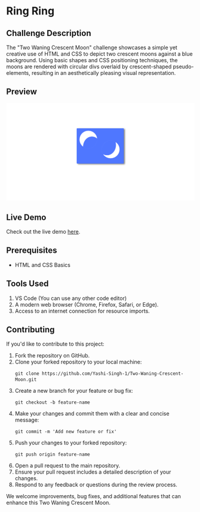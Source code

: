 <h1>Ring Ring</h1>

<h2>Challenge Description</h2>

<p>The "Two Waning Crescent Moon" challenge showcases a simple yet creative use of HTML and CSS to depict two crescent moons against a blue background. Using basic shapes and CSS positioning techniques, the moons are rendered with circular divs overlaid by crescent-shaped pseudo-elements, resulting in an aesthetically pleasing visual representation.</p>

<h2>Preview</h2>

<img src="Preview.png" alt="Two Waning Crescent Moon Preview">

<h2>Live Demo</h2>

<p>Check out the live demo <a href="https://codepen.io/Yashi-Singh/pen/LYKPOWL">here</a>.</p>

<h2>Prerequisites</h2>

<ul>
    <li>HTML and CSS Basics</li>
</ul>

<h2>Tools Used</h2>

<ol>
    <li>VS Code (You can use any other code editor)</li>
    <li>A modern web browser (Chrome, Firefox, Safari, or Edge).</li>
    <li>Access to an internet connection for resource imports.</li>
</ol>

<h2>Contributing</h2>

<p>If you'd like to contribute to this project:</p>

<ol>
    <li>Fork the repository on GitHub.</li>
    <li>Clone your forked repository to your local machine:</li>
    <pre><code>git clone https://github.com/Yashi-Singh-1/Two-Waning-Crescent-Moon.git</code></pre>
    <li>Create a new branch for your feature or bug fix:</li>
    <pre><code>git checkout -b feature-name</code></pre>
    <li>Make your changes and commit them with a clear and concise message:</li>
    <pre><code>git commit -m 'Add new feature or fix'</code></pre>
    <li>Push your changes to your forked repository:</li>
    <pre><code>git push origin feature-name</code></pre>
    <li>Open a pull request to the main repository.</li>
    <li>Ensure your pull request includes a detailed description of your changes.</li>
    <li>Respond to any feedback or questions during the review process.</li>
</ol>

<p>We welcome improvements, bug fixes, and additional features that can enhance this Two Waning Crescent Moon.</p>
